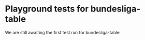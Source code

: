 # Playground tests for bundesliga-table
We are still awaiting the first test run for bundesliga-table.
